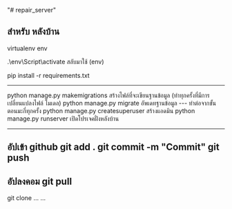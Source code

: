 "# repair_server"

สำหรับ หลังบ้าน
------------------------------------------
virtualenv env

.\env\Script\activate สลับมาใช้ (env)

pip install -r requirements.txt

------------------------------------------

python manage.py makemigrations สร้างไฟล์ที่จะเขียนฐานข้อมูล (ทำทุกครั้งที่มีการเปลี่ยนแปลงไฟล์ โมเดล)
python manage.py migrate อัพเดทฐานข้อมูล --- ทำต่อจากขั้นตอนมะกี่ทุกครั้ง 
python manage.py createsuperuser  สร้างแอดมิน
python manage.py runserver เปิดโปรเจคฝั่งหลังบ้าน

------------------------------------------
อัปเข้า github
git add .
git commit -m "Commit"
git push
------------------------------------------
อัปลงคอม
git pull
------------------------------------------
git clone ...      ...